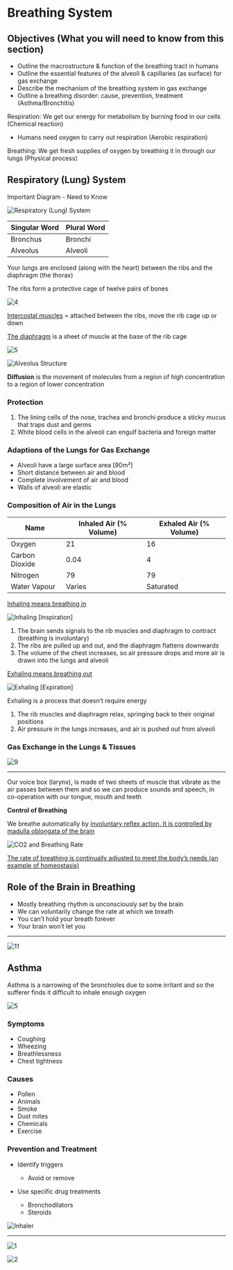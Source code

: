 # Breathing System

## Objectives (What you will need to know from this section)

- Outline the macrostructure & function of the breathing tract in humans
- Outline the essential features of the alveoli & capillaries (as surface) for gas exchange
- Describe the mechanism of the breathing system in gas exchange
- Outline a breathing disorder: cause, prevention, treatment (Asthma/Bronchitis)

Respiration: We get our energy for metabolism by burning food in our cells (Chemical reaction)

- Humans need oxygen to carry out respiration (Aerobic respiration)

Breathing: We get fresh supplies of oxygen by breathing it in through our lungs (Physical process)

## Respiratory (Lung) System

Important Diagram - Need to Know

![Respiratory (Lung) System](breathing-system/3.png)

| Singular Word | Plural Word |
|-|-|
| Bronchus | Bronchi |
| Alveolus | Alveoli |

Your lungs are enclosed (along with the heart) between the ribs and the diaphragm (the thorax)

The ribs form a protective cage of twelve pairs of bones

![4](breathing-system/4.png)

<u>Intercostal muscles</u> = attached between the ribs, move the rib cage up or down

<u>The diaphragm</u> is a sheet of muscle at the base of the rib cage

![5](breathing-system/5.png)

![Alveolus Structure](breathing-system/6.png)

**Diffusion** is the movement of molecules from a region of high concentration to a region of lower concentration

### Protection

1. The lining cells of the nose, trachea and bronchi produce a sticky mucus that traps dust and germs
2. White blood cells in the alveoli can engulf bacteria and foreign matter

### Adaptions of the Lungs for Gas Exchange

- Alveoli have a large surface area [90m²]
- Short distance between air and blood
- Complete involvement of air and blood
- Walls of alveoli are elastic

### Composition of Air in the Lungs

| Name           | Inhaled Air (% Volume) | Exhaled Air (% Volume) |
|----------------|------------------------|------------------------|
| Oxygen         | 21                     | 16                     |
| Carbon Dioxide | 0.04                   | 4                      |
| Nitrogen       | 79                     | 79                     |
| Water Vapour   | Varies                 | Saturated              |


<u>Inhaling means breathing in</u>

![Inhaling [Inspiration]](breathing-system/7.png)

1. The brain sends signals to the rib muscles and diaphragm to contract (breathing is involuntary)
2. The ribs are pulled up and out, and the diaphragm flattens downwards
3. The volume of the chest increases, so air pressure drops and more air is drawn into the lungs and alveoli

<u>Exhaling means breathing out</u>

![Exhaling [Expiration]](breathing-system/8.png)

Exhaling is a process that doesn’t require energy

1. The rib muscles and diaphragm relax, springing back to their original positions
2. Air pressure in the lungs increases, and air is pushed out from alveoli

### Gas Exchange in the Lungs & Tissues

![9](breathing-system/9.png)

---

Our voice box (larynx), is made of two sheets of muscle that vibrate as the air passes between them and so we can produce sounds and speech, in co-operation with our tongue, mouth and teeth

**Control of Breathing**

We breathe automatically by <u>involuntary reflex action. It is controlled by madulla oblongata of the brain</u>

![CO2 and Breathing Rate](breathing-system/10.png)

<u>The rate of breathing is continually adjusted to meet the body’s needs (an example of homeostasis)</u>

## Role of the Brain in Breathing

- Mostly breathing rhythm is unconsciously set by the brain​
- We can voluntarily change the rate at which we breath​
- You can’t hold your breath forever​
- Your brain won’t let you

---

![11](breathing-system/11.png)

## Asthma

Asthma is a narrowing of the bronchioles due to some irritant and so the sufferer finds it difficult to inhale enough oxygen

![5](breathing-system/5.png)

### Symptoms

- Coughing​
- Wheezing​
- Breathlessness​
- Chest tightness

### Causes

- Pollen​
- Animals​
- Smoke​
- Dust mites​
- Chemicals​
- Exercise​

### Prevention and Treatment

- Identify triggers
  - Avoid or remove

- Use specific drug treatments
  - Bronchodilators
  - Steroids

![Inhaler](breathing-system/12.jpg)

---

![1](breathing-system/1.png)

![2](breathing-system/2.png)